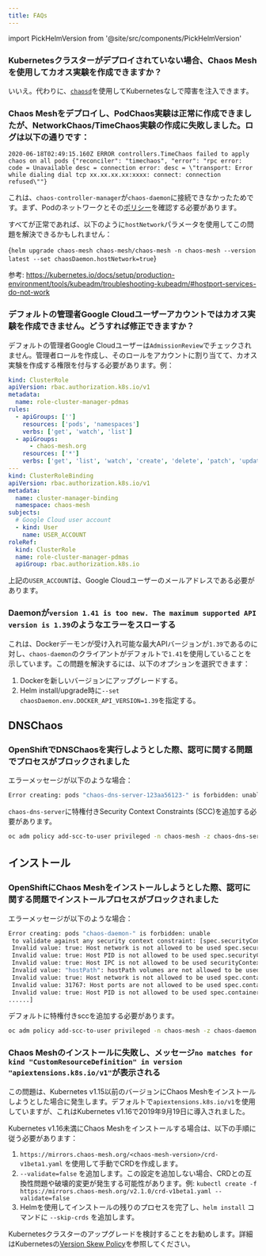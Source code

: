 ```yaml
---
title: FAQs
---
```


import PickHelmVersion from '@site/src/components/PickHelmVersion'

### Kubernetesクラスターがデプロイされていない場合、Chaos Meshを使用してカオス実験を作成できますか？

いいえ。代わりに、[`chaosd`](https://github.com/chaos-mesh/chaosd/)を使用してKubernetesなしで障害を注入できます。

### Chaos Meshをデプロイし、PodChaos実験は正常に作成できましたが、NetworkChaos/TimeChaos実験の作成に失敗しました。ログは以下の通りです：

```console
2020-06-18T02:49:15.160Z ERROR controllers.TimeChaos failed to apply chaos on all pods {"reconciler": "timechaos", "error": "rpc error: code = Unavailable desc = connection error: desc = \"transport: Error while dialing dial tcp xx.xx.xx.xx:xxxx: connect: connection refused\""}
```

これは、`chaos-controller-manager`が`chaos-daemon`に接続できなかったためです。まず、Podのネットワークとその[ポリシー](https://kubernetes.io/docs/concepts/services-networking/network-policies/)を確認する必要があります。

すべてが正常であれば、以下のように`hostNetwork`パラメータを使用してこの問題を解決できるかもしれません：

<PickHelmVersion>{`helm upgrade chaos-mesh chaos-mesh/chaos-mesh -n chaos-mesh --version latest --set chaosDaemon.hostNetwork=true`}</PickHelmVersion>

参考: https://kubernetes.io/docs/setup/production-environment/tools/kubeadm/troubleshooting-kubeadm/#hostport-services-do-not-work

### デフォルトの管理者Google Cloudユーザーアカウントではカオス実験を作成できません。どうすれば修正できますか？

デフォルトの管理者Google Cloudユーザーは`AdmissionReview`でチェックされません。管理者ロールを作成し、そのロールをアカウントに割り当てて、カオス実験を作成する権限を付与する必要があります。例：

```yaml
kind: ClusterRole
apiVersion: rbac.authorization.k8s.io/v1
metadata:
  name: role-cluster-manager-pdmas
rules:
  - apiGroups: ['']
    resources: ['pods', 'namespaces']
    verbs: ['get', 'watch', 'list']
  - apiGroups:
      - chaos-mesh.org
    resources: ['*']
    verbs: ['get', 'list', 'watch', 'create', 'delete', 'patch', 'update']
---
kind: ClusterRoleBinding
apiVersion: rbac.authorization.k8s.io/v1
metadata:
  name: cluster-manager-binding
  namespace: chaos-mesh
subjects:
  # Google Cloud user account
  - kind: User
    name: USER_ACCOUNT
roleRef:
  kind: ClusterRole
  name: role-cluster-manager-pdmas
  apiGroup: rbac.authorization.k8s.io
```

上記の`USER_ACCOUNT`は、Google Cloudユーザーのメールアドレスである必要があります。

### Daemonが`version 1.41 is too new. The maximum supported API version is 1.39`のようなエラーをスローする

これは、Dockerデーモンが受け入れ可能な最大APIバージョンが`1.39`であるのに対し、`chaos-daemon`のクライアントがデフォルトで`1.41`を使用していることを示しています。この問題を解決するには、以下のオプションを選択できます：

1. Dockerを新しいバージョンにアップグレードする。
2. Helm install/upgrade時に`--set chaosDaemon.env.DOCKER_API_VERSION=1.39`を指定する。

## DNSChaos

### OpenShiftでDNSChaosを実行しようとした際、認可に関する問題でプロセスがブロックされました

エラーメッセージが以下のような場合：

```bash
Error creating: pods "chaos-dns-server-123aa56123-" is forbidden: unable to validate against any security context constraint: [spec.containers[0].securityContext.capabilities.add: Invalid value: "NET_BIND_SERVICE": capability may not be added]
```

`chaos-dns-server`に特権付きSecurity Context Constraints (SCC)を追加する必要があります。

```bash
oc adm policy add-scc-to-user privileged -n chaos-mesh -z chaos-dns-server
```

## インストール

### OpenShiftにChaos Meshをインストールしようとした際、認可に関する問題でインストールプロセスがブロックされました

エラーメッセージが以下のような場合：

```bash
Error creating: pods "chaos-daemon-" is forbidden: unable
 to validate against any security context constraint: [spec.securityContext.hostNetwork:
 Invalid value: true: Host network is not allowed to be used spec.securityContext.hostPID:
 Invalid value: true: Host PID is not allowed to be used spec.securityContext.hostIPC:
 Invalid value: true: Host IPC is not allowed to be used securityContext.runAsUser:
 Invalid value: "hostPath": hostPath volumes are not allowed to be used spec.containers[0].securityContext.volumes[1]:
 Invalid value: true: Host network is not allowed to be used spec.containers[0].securityContext.containers[0].hostPort:
 Invalid value: 31767: Host ports are not allowed to be used spec.containers[0].securityContext.hostPID:
 Invalid value: true: Host PID is not allowed to be used spec.containers[0].securityContext.hostIPC:
......]
```

デフォルトに特権付きsccを追加する必要があります。

```bash
oc adm policy add-scc-to-user privileged -n chaos-mesh -z chaos-daemon
```

### Chaos Meshのインストールに失敗し、メッセージ`no matches for kind "CustomResourceDefinition" in version "apiextensions.k8s.io/v1"`が表示される

この問題は、Kubernetes v1.15以前のバージョンにChaos Meshをインストールしようとした場合に発生します。デフォルトで`apiextensions.k8s.io/v1`を使用していますが、これはKubernetes v1.16で2019年9月19日に導入されました。

Kubernetes v1.16未満にChaos Meshをインストールする場合は、以下の手順に従う必要があります：

1. `https://mirrors.chaos-mesh.org/<chaos-mesh-version>/crd-v1beta1.yaml` を使用して手動でCRDを作成します。
2. `--validate=false` を追加します。この設定を追加しない場合、CRDとの互換性問題や破壊的変更が発生する可能性があります。例: `kubectl create -f https://mirrors.chaos-mesh.org/v2.1.0/crd-v1beta1.yaml --validate=false`
3. Helmを使用してインストールの残りのプロセスを完了し、`helm install` コマンドに `--skip-crds` を追加します。

Kubernetesクラスターのアップグレードを検討することをお勧めします。詳細はKubernetesの[Version Skew Policy](https://kubernetes.io/releases/version-skew-policy/)を参照してください。